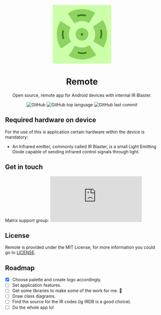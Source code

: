 <div align="center">
  	<a href="https://github.com/GTMF99/Remote">
    	<img alt="Remote's logo" width="192" heigth="192" src="https://github.com/GTMF99/Remote/blob/main/docs/logo.png" />
  	</a>
	<h1>Remote</h1>
	<p>Open source, remote app for Android devices with internal IR Blaster.</p>
	<div>
		<img alt="GitHub" src="https://img.shields.io/github/license/GTMF99/Remote">
		<img alt="GitHub top language" src="https://img.shields.io/github/languages/top/GTMF99/Remote">
		<img alt="GitHub last commit" src="https://img.shields.io/github/last-commit/GTMF99/Remote">
	</div>
</div>

## Required hardware on device
For the use of this is application certain hardware within the device is mandatory:
- An Infrared emitter, commonly called IR Blaster, is a small Light Emitting Diode capable of sending infrared control signals through light.

## Get in touch
Matrix support group:
![Matrix](https://img.shields.io/matrix/RemoteSupp:matrix.org)

## License
Remote is provided under the MIT License, for more information you could go to [LICENSE](https://github.com/GTMF99/Remote/blob/main/README.md).

## Roadmap
- [x] Choose palette and create logo accordingly.
- [ ] Set application features.
- [ ] Get some libraries to make some of the work for me. :eyes:
- [ ] Draw class diagrams.
- [ ] Find the source for the IR codes (ig IRDB is a good choice).
- [ ] Do the whole app lol
